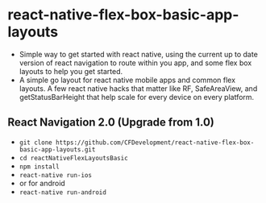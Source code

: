 # react-native-flex-box-basic-app-layouts

+ Simple way to get started with react native, using the current up to date version of react navigation to route within you app, and some flex box layouts to help you get started. 
+ A simple go layout for react native mobile apps and common flex layouts. A few react native hacks that matter like RF, SafeAreaView, and getStatusBarHeight that help scale for every device on every platform.

## React Navigation 2.0 (Upgrade from 1.0)

+ ``git clone https://github.com/CFDevelopment/react-native-flex-box-basic-app-layouts.git``
+ ``cd reactNativeFlexLayoutsBasic``
+ ``npm install``
+ ``react-native run-ios``
+ or for android 
+ ``react-native run-android``
